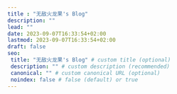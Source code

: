 ```yaml
---
title : "无敌火龙果's Blog"
description: ""
lead: ""
date: 2023-09-07T16:33:54+02:00
lastmod: 2023-09-07T16:33:54+02:00
draft: false
seo:
 title: "无敌火龙果's Blog" # custom title (optional)
 description: "" # custom description (recommended)
 canonical: "" # custom canonical URL (optional)
 noindex: false # false (default) or true
---
```

